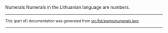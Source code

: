 Numerals
Numerals in the Lithuanian language are numbers.

* * *

<small>This (part of) documentation was generated from [src/fst/stems/numerals.lexc](https://github.com/giellalt/lang-lit/blob/main/src/fst/stems/numerals.lexc)</small>

---

